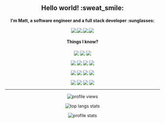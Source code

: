 

<p align="center">
  <h2 align="center">Hello world! :sweat_smile:</h2> 
  <h4 align="center">I'm Matt, a software engineer and a full stack developer :sunglasses:</h4?
</p>
  
<p align="center">
  
  <a href="https://www.linkedin.com/in/justdatguymat/" target="_blank">
    <img align="center" src="https://img.shields.io/static/v1?&style=social&color=ac4aed&label=linkedin&message=justdatguymat&logo=linkedin" />
  </a>
  <a href="https://www.facebook.com/justdatguymat" target="_blank">
    <img align="center" src="https://img.shields.io/static/v1?&style=social&color=ac4aed&label=facebook&message=justdatguymat&logo=facebook" />
  </a>
  <a href="http://instagram.com/justdatguymat" target="_blank">
    <img align="center" src="https://img.shields.io/static/v1?&style=social&color=ac4aed&label=instagram&message=justdatguymat&logo=instagram" />
  </a>
  <a href="https://twitter.com/justdatguymat" target="_blank">
    <img align="center" src="https://img.shields.io/static/v1?&style=social&color=ac4aed&label=twitter&message=justdatguymat&logo=twitter" />
  </a>
</p>

<p align="center">
  <h4 align="center">Things I know?</h4
</p>

<!-- OS -->
<p align="center">
  <img align="center" src="https://img.shields.io/static/v1?&style=flat&color=ac4aed&label=%20&message=Debian&logo=debian" />
  <img align="center" src="https://img.shields.io/static/v1?&style=flat&color=ac4aed&label=%20&message=Ubuntu&logo=ubuntu" />
  <img align="center" src="https://img.shields.io/static/v1?&style=flat&color=ac4aed&label=%20&message=Windows&logo=windows" />
</p>

<!-- languages -->
<p align="center">
  <img align="center" src="https://img.shields.io/static/v1?&style=flat&color=8c30c9&label=%20&message=Python&logo=python" />
  <img align="center" src="https://img.shields.io/static/v1?&style=flat&color=8c30c9&label=%20&message=TypeScript&logo=typescript" />
  <img align="center" src="https://img.shields.io/static/v1?&style=flat-square&color=8c30c9&label=%20&message=JavaScript&logo=javascript" />
  <img align="center" src="https://img.shields.io/static/v1?&style=flat&color=8c30c9&label=%20&message=Java&logo=java" />
</p>

<!-- Technologies -->
<p align="center">
  
  <img align="center" src="https://img.shields.io/static/v1?&style=flat&color=6e1fa3&label=%20&message=Node&logo=node.js" />
  <img align="center" src="https://img.shields.io/static/v1?&style=flat&color=6e1fa3&label=%20&message=Docker&logo=docker" />
  <img align="center" src="https://img.shields.io/static/v1?&style=flat&color=6e1fa3&label=%20&message=AWS&logo=amazon-aws" />
  <img align="center" src="https://img.shields.io/static/v1?&style=flat&color=6e1fa3&label=%20&message=Git&logo=git" />
</p>

<!-- Frameworks -->
<p align="center">
  <img align="center" src="https://img.shields.io/static/v1?&style=flat&color=50117a&label=%20&message=React&logo=react" />
  <img align="center" src="https://img.shields.io/static/v1?&style=flat&color=50117a&label=%20&message=Next.js&logo=next.js" />
  <img align="center" src="https://img.shields.io/static/v1?&style=flat&color=50117a&label=%20&message=Svelte&logo=svelte" />
  <img align="center" src="https://img.shields.io/static/v1?&style=flat&color=50117a&label=%20&message=Flask&logo=flask" />
</p>

---

<p align="center"> 
  <img align="center" alt="profile views" src="https://komarev.com/ghpvc/?username=justdatguymat&color=blueviolet&style=flat" /> 
</p>

<p align="center">
  <img align="center" src="https://github-readme-stats.vercel.app/api/top-langs/?username=justdatguymat&layout=compact&hide=html&hide_border=true&theme=buefy" alt="top langs stats" />
</p>

<p align="center">
  <img align="center" src="https://github-readme-stats.vercel.app/api?username=justdatguymat&hide_border=true&theme=buefy" alt="profile stats" />
</p>
